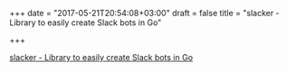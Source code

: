 +++
date = "2017-05-21T20:54:08+03:00"
draft = false
title = "slacker - Library to easily create Slack bots in Go"

+++

<p><a href="https://github.com/shomali11/slacker">slacker - Library to easily create Slack bots in Go</a></p>
